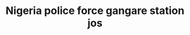 ---
title: "Nigeria police force gangare station jos"
url: /jos/nigeria-police-force-gangare-station-jos/
shop: Sicherheit
---